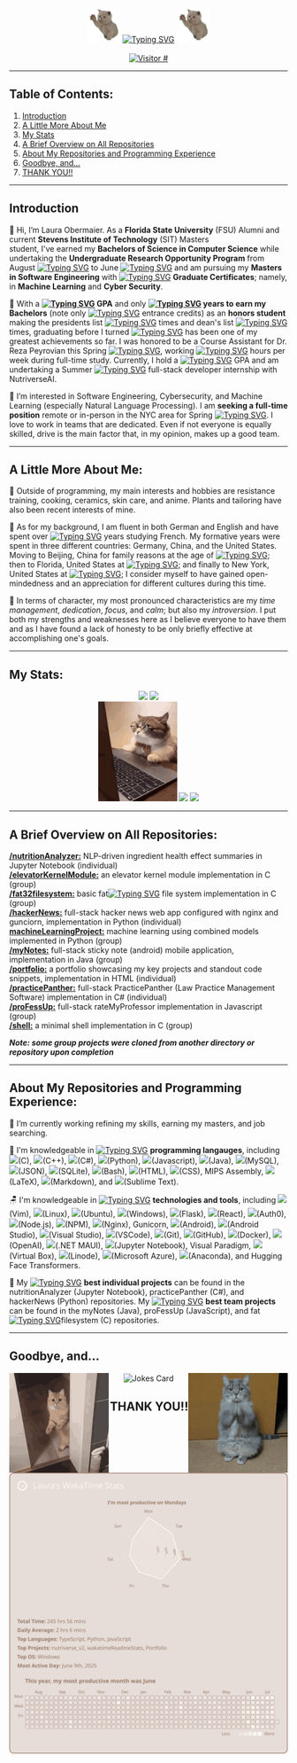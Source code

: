 <div align="center" valign="center">
  <img src="https://github.com/LauraAllObe/LauraAllObe/blob/main/wavingCat.gif" width="60" height="60" />
  <a href="https://git.io/typing-svg"><img src="https://readme-typing-svg.demolab.com?font=Jacquard+12&size=67&pause=1000&color=714542BB&center=true&vCenter=true&width=700&height=60&lines=Welcome+to+Laura's+GitHub!" alt="Typing SVG" /></a>
  <img src="https://github.com/LauraAllObe/LauraAllObe/blob/main/wavingCat.gif" width="60" height="60" />
</div>  
&nbsp;
<div align="center" valign="center" >
  <a href="https://hits.sh/github.com/LauraAllObe/hits/">
    <img alt="Visitor #" src="https://hits.sh/github.com/LauraAllObe/hits.svg?color=e6ddd8"/>
  </a>
</div>
<hr/>

## Table of Contents:  
1. [Introduction](https://github.com/LauraAllObe#introduction)  
2. [A Little More About Me](https://github.com/LauraAllObe#a-little-more-about-me)  
3. [My Stats](https://github.com/LauraAllObe#my-stats)  
4. [A Brief Overview on All Repositories](https://github.com/LauraAllObe#a-brief-overview-on-all-repositories)  
5. [About My Repositories and Programming Experience](https://github.com/LauraAllObe#about-my-repositories-and-programming-experience)
6. [Goodbye, and...](https://github.com/LauraAllObe#goodbye-and)
7. [THANK YOU!!](https://github.com/LauraAllObe#thank-you)
___
## Introduction
🐎 Hi, I’m Laura Obermaier. As a __Florida State University__ (FSU) Alumni and current __Stevens Institute of Technology__ (SIT) Masters  
student, I've earned my __Bachelors of Science in Computer Science__ while undertaking the __Undergraduate Research Opportunity Program__ from August [![Typing SVG](https://readme-typing-svg.demolab.com?font=Jacquard+12&size=30&duration=2000&pause=1000&color=714542BB&center=true&vCenter=true&width=40&height=18&lines=2022)](https://git.io/typing-svg) to June [![Typing SVG](https://readme-typing-svg.demolab.com?font=Jacquard+12&size=30&duration=2000&pause=1000&color=714542BB&center=true&vCenter=true&width=40&height=18&lines=2023)](https://git.io/typing-svg) and am pursuing my __Masters in Software Engineering__ with [![Typing SVG](https://readme-typing-svg.demolab.com?font=Jacquard+12&size=30&duration=2000&pause=1000&color=714542BB&center=true&vCenter=true&width=10&height=18&lines=2)](https://git.io/typing-svg) __Graduate Certificates__; namely, in __Machine Learning__ and __Cyber Security__. 

🫘 With a 
__[![Typing SVG](https://readme-typing-svg.demolab.com?font=Jacquard+12&size=30&duration=2000&pause=1000&color=714542BB&center=true&vCenter=true&width=25&height=18&lines=3.9)](https://git.io/typing-svg) GPA__ and only __[![Typing SVG](https://readme-typing-svg.demolab.com?font=Jacquard+12&size=30&duration=2000&pause=1000&color=714542BB&center=true&vCenter=true&width=25&height=18&lines=2.5)](https://git.io/typing-svg) years to earn my Bachelors__ (note only [![Typing SVG](https://readme-typing-svg.demolab.com?font=Jacquard+12&size=30&duration=2000&pause=1000&color=714542BB&center=true&vCenter=true&width=8&height=18&lines=7)](https://git.io/typing-svg) entrance credits) as an __honors student__ making the presidents list [![Typing SVG](https://readme-typing-svg.demolab.com?font=Jacquard+12&size=30&duration=2000&pause=1000&color=714542BB&center=true&vCenter=true&width=10&height=18&lines=4)](https://git.io/typing-svg) times and dean's list [![Typing SVG](https://readme-typing-svg.demolab.com?font=Jacquard+12&size=30&duration=2000&pause=1000&color=714542BB&center=true&vCenter=true&width=10&height=18&lines=7)](https://git.io/typing-svg) times, graduating before 
I turned [![Typing SVG](https://readme-typing-svg.demolab.com?font=Jacquard+12&size=30&duration=2000&pause=1000&color=714542BB&center=true&vCenter=true&width=20&height=18&lines=21)](https://git.io/typing-svg) has been one of my greatest achievements so far. I was honored to be a Course Assistant for Dr. Reza Peyrovian this Spring [![Typing SVG](https://readme-typing-svg.demolab.com?font=Jacquard+12&size=30&duration=2000&pause=1000&color=714542BB&center=true&vCenter=true&width=40&height=18&lines=2025)](https://git.io/typing-svg), working [![Typing SVG](https://readme-typing-svg.demolab.com?font=Jacquard+12&size=30&duration=2000&pause=1000&color=714542BB&center=true&vCenter=true&width=40&height=18&lines=5-20)](https://git.io/typing-svg) hours per week during full-time study. Currently, I hold a [![Typing SVG](https://readme-typing-svg.demolab.com?font=Jacquard+12&size=30&duration=2000&pause=1000&color=714542BB&center=true&vCenter=true&width=25&height=18&lines=3.9)](https://git.io/typing-svg) GPA and am undertaking a Summer [![Typing SVG](https://readme-typing-svg.demolab.com?font=Jacquard+12&size=30&duration=2000&pause=1000&color=714542BB&center=true&vCenter=true&width=40&height=18&lines=2025)](https://git.io/typing-svg) full-stack developer internship with NutriverseAI.

🎻 I’m interested in Software Engineering, Cybersecurity, and Machine Learning (especially Natural Language Processing). I am __seeking a full-time position__ remote or in-person in the NYC area for Spring [![Typing SVG](https://readme-typing-svg.demolab.com?font=Jacquard+12&size=30&duration=2000&pause=1000&color=714542BB&center=true&vCenter=true&width=40&height=18&lines=2026)](https://git.io/typing-svg). I love to work in teams that are dedicated. Even if not everyone is equally skilled, drive is the main 
factor that, in my opinion, makes up a good team.
___
## A Little More About Me:
👞 Outside of programming, my main interests and hobbies are resistance training, cooking, ceramics, skin care, and 
anime. Plants and tailoring have also been recent interests of mine. 

🦬 As for my background, I am fluent in both German and English and have spent over [![Typing SVG](https://readme-typing-svg.demolab.com?font=Jacquard+12&size=30&duration=2000&pause=1000&color=714542BB&center=true&vCenter=true&width=8&height=18&lines=6)](https://git.io/typing-svg) years studying French. My formative 
years were spent in three different countries: Germany, China, and the United States. Moving to Beijing, China for family 
reasons at the age of [![Typing SVG](https://readme-typing-svg.demolab.com?font=Jacquard+12&size=30&duration=2000&pause=1000&color=714542BB&center=true&vCenter=true&width=8&height=18&lines=9)](https://git.io/typing-svg); then to Florida, United States at [![Typing SVG](https://readme-typing-svg.demolab.com?font=Jacquard+12&size=30&duration=2000&pause=1000&color=714542BB&center=true&vCenter=true&width=20&height=18&lines=13)](https://git.io/typing-svg); and finally to New York, United States at [![Typing SVG](https://readme-typing-svg.demolab.com?font=Jacquard+12&size=30&duration=2000&pause=1000&color=714542BB&center=true&vCenter=true&width=20&height=18&lines=20)](https://git.io/typing-svg); I consider 
myself to have gained open-mindedness and an appreciation for different cultures during this time.

🍯 In terms of character, my most pronounced characteristics are my *time management*, *dedication*, *focus*, and *calm*; 
but also my *introversion*. I put both my strengths and weaknesses here as I believe everyone to have 
them and as I have found a lack of honesty to be only briefly effective at accomplishing one's goals.  
___
## My Stats:
<div  align="center" valign="center">
  <img src="https://github-readme-stats.vercel.app/api?username=LauraAllObe&bg_color=e6ddd8&border_color=ab8c7b&text_color=997967&title_color=fcf9f2&icon_color=fcf9f2&show_icons=true" height="180" href="https://github.com/anuraghazra/github-readme-stats">
  <img src="https://github-readme-stats.vercel.app/api/top-langs/?username=LauraAllObe&langs_count=8&bg_color=e6ddd8&border_color=ab8c7b&text_color=997967&title_color=fcf9f2&card_width=560vw" href="https://github.com/anuraghazra/github-readme-stats" height="180">
  <div>
    <img src="https://github.com/LauraAllObe/LauraAllObe/blob/main/CatProfessional.gif" height="180"/>
    <img src="https://leetcard.jacoblin.cool/lauraallobe?ext=heatmap&theme=forest" href="https://github.com/JacobLinCool/LeetCode-Stats-Card" height="180"/>
    <img src="https://github.com/LauraAllObe/LauraAllObe/blob/main/CatStudyingHard.gif" height="180"/>
  </div>
</div>

___
## A Brief Overview on All Repositories:
**[/nutritionAnalyzer:](https://github.com/LauraAllObe/nutritionAnalyzer)** NLP-driven ingredient health effect summaries in Jupyter Notebook (individual)  
**[/elevatorKernelModule:](https://github.com/LauraAllObe/elevatorKernelModule)** an elevator kernel module implementation in C (group)  
**[/fat32filesystem:](https://github.com/LauraAllObe/fat32filesystem)** basic fat[![Typing SVG](https://readme-typing-svg.demolab.com?font=Jacquard+12&size=30&duration=2000&pause=1000&color=714542BB&center=true&vCenter=true&width=20&height=18&lines=32)](https://git.io/typing-svg) file system implementation in C (group)  
**[/hackerNews:](https://github.com/LauraAllObe/hackerNews)** full-stack hacker news web app configured with nginx and gunciorn, implementation in Python (individual)  
**[machineLearningProject:](https://github.com/LauraAllObe/machineLearningProject)** machine learning using combined models implemented in Python (group)  
**[/myNotes:](https://github.com/LauraAllObe/myNotes)** full-stack sticky note (android) mobile application, implementation in Java (group)  
**[/portfolio:](https://github.com/LauraAllObe/portfolio)** a portfolio showcasing my key projects and standout code snippets, implementation in HTML (individual)  
**[/practicePanther:](https://github.com/LauraAllObe/practicePanther)** full-stack PracticePanther (Law Practice Management Software) implementation in C# (individual)  
**[/proFessUp:](https://github.com/LauraAllObe/proFessUp)** full-stack rateMyProfessor implementation in Javascript (group)  
**[/shell:](https://github.com/LauraAllObe/shell)** a minimal shell implementation in C (group)  

__*Note: some group projects were cloned from another directory or repository upon completion*__
___ 
## About My Repositories and Programming Experience:
🐻 I’m currently working refining my skills, earning my masters, and job searching.

💼 I'm knowledgeable in [![Typing SVG](https://readme-typing-svg.demolab.com?font=Jacquard+12&size=30&duration=2000&pause=1000&color=714542BB&center=true&vCenter=true&width=30&height=18&lines=16%2B)](https://git.io/typing-svg) __programming langauges__, including
<code><img height="12" src="https://cdn.jsdelivr.net/npm/simple-icons@3.12.2/icons/c.svg"></code>(C), 
<code><img height="12" src="https://cdn.jsdelivr.net/npm/simple-icons@3.12.2/icons/cplusplus.svg"></code>(C++), 
<code><img height="12" src="https://cdn.jsdelivr.net/npm/simple-icons@3.12.2/icons/csharp.svg"></code>(C#), 
<code><img height="12" src="https://cdn.jsdelivr.net/npm/simple-icons@3.12.2/icons/python.svg"></code>(Python), 
<code><img height="12" src="https://cdn.jsdelivr.net/npm/simple-icons@3.12.2/icons/javascript.svg"></code>(Javascript), 
<code><img height="12" src="https://cdn.jsdelivr.net/npm/simple-icons@3.12.2/icons/java.svg"></code>(Java), 
<code><img height="12" src="https://cdn.jsdelivr.net/npm/simple-icons@3.12.2/icons/mysql.svg"></code>(MySQL), 
<code><img height="12" src="https://cdn.jsdelivr.net/npm/simple-icons@3.12.2/icons/json.svg"></code>(JSON), 
<code><img height="12" src="https://cdn.jsdelivr.net/npm/simple-icons@3.12.2/icons/sqlite.svg"></code>(SQLite), 
<code><img height="12" src="https://cdn.jsdelivr.net/npm/simple-icons@3.12.2/icons/gnubash.svg"></code>(Bash), 
<code><img height="12" src="https://cdn.jsdelivr.net/npm/simple-icons@3.12.2/icons/html5.svg"></code>(HTML), 
<code><img height="12" src="https://cdn.jsdelivr.net/npm/simple-icons@3.12.2/icons/css3.svg"></code>(CSS), 
MIPS Assembly, 
<code><img height="12" src="https://cdn.jsdelivr.net/npm/simple-icons@3.12.2/icons/latex.svg"></code>(LaTeX), 
<code><img height="12" src="https://cdn.jsdelivr.net/npm/simple-icons@3.12.2/icons/markdown.svg"></code>(Markdown), and 
<code><img height="12" src="https://cdn.jsdelivr.net/npm/simple-icons@3.12.2/icons/sublimetext.svg"></code>(Sublime Text).  

🪑 I'm knowledgeable in [![Typing SVG](https://readme-typing-svg.demolab.com?font=Jacquard+12&size=30&duration=2000&pause=1000&color=714542BB&center=true&vCenter=true&width=30&height=18&lines=27%2B)](https://git.io/typing-svg) __technologies and tools__, including 
<code><img height="12" src="https://cdn.jsdelivr.net/npm/simple-icons@3.12.2/icons/vim.svg"></code>(Vim), 
<code><img height="12" src="https://cdn.jsdelivr.net/npm/simple-icons@3.12.2/icons/linux.svg"></code>(Linux), 
<code><img height="12" src="https://cdn.jsdelivr.net/npm/simple-icons@3.12.2/icons/ubuntu.svg"></code>(Ubuntu), 
<code><img height="12" src="https://cdn.jsdelivr.net/npm/simple-icons@3.13.0/icons/windows.svg"></code>(Windows), 
<code><img height="12" src="https://cdn.jsdelivr.net/npm/simple-icons@3.13.0/icons/flask.svg"></code>(Flask), 
<code><img height="12" src="https://cdn.jsdelivr.net/npm/simple-icons@3.12.2/icons/react.svg"></code>(React), 
<code><img height="12" src="https://cdn.jsdelivr.net/npm/simple-icons@3.12.2/icons/auth0.svg"></code>(Auth0), 
<code><img height="12" src="https://cdn.jsdelivr.net/npm/simple-icons@3.12.2/icons/node-dot-js.svg"></code>(Node.js), 
<code><img height="12" src="https://cdn.jsdelivr.net/npm/simple-icons@3.12.2/icons/npm.svg"></code>(NPM), 
<code><img height="12" src="https://cdn.jsdelivr.net/npm/simple-icons@3.12.2/icons/nginx.svg"></code>(Nginx), 
Gunicorn, 
<code><img height="12" src="https://cdn.jsdelivr.net/npm/simple-icons@3.12.2/icons/android.svg"></code>(Android), 
<code><img height="12" src="https://cdn.jsdelivr.net/npm/simple-icons@3.12.2/icons/androidstudio.svg"></code>(Android Studio), 
<code><img height="12" src="https://cdn.jsdelivr.net/npm/simple-icons@3.12.2/icons/visualstudio.svg"></code>(Visual Studio), 
<code><img height="12" src="https://cdn.jsdelivr.net/npm/simple-icons@3.12.2/icons/visualstudiocode.svg"></code>(VSCode), 
<code><img height="12" src="https://cdn.jsdelivr.net/npm/simple-icons@3.12.2/icons/git.svg"></code>(Git), 
<code><img height="12" src="https://cdn.jsdelivr.net/npm/simple-icons@3.13.0/icons/github.svg"></code>(GitHub), 
<code><img height="12" src="https://cdn.jsdelivr.net/npm/simple-icons@3.13.0/icons/docker.svg"></code>(Docker),
<code><img height="12" src="https://cdn.jsdelivr.net/npm/simple-icons@3.12.2/icons/openai.svg"></code>(OpenAI), 
<code><img height="12" src="https://cdn.jsdelivr.net/npm/simple-icons@3.12.2/icons/dot-net.svg"></code>(.NET MAUI), 
<code><img height="12" src="https://cdn.jsdelivr.net/npm/simple-icons@3.12.2/icons/jupyter.svg"></code>(Jupyter Notebook), 
Visual Paradigm, 
<code><img height="12" src="https://cdn.jsdelivr.net/npm/simple-icons@3.12.2/icons/virtualbox.svg"></code>(Virtual Box), 
<code><img height="12" src="https://cdn.jsdelivr.net/npm/simple-icons@3.12.2/icons/linode.svg"></code>(Linode), 
<code><img height="12" src="https://cdn.jsdelivr.net/npm/simple-icons@3.12.2/icons/microsoftazure.svg"></code>(Microsoft Azure),
<code><img height="12" src="https://cdn.jsdelivr.net/npm/simple-icons@3.12.2/icons/anaconda.svg"></code>(Anaconda), and
Hugging Face Transformers.

🦫 My [![Typing SVG](https://readme-typing-svg.demolab.com?font=Jacquard+12&size=30&duration=2000&pause=1000&color=714542BB&center=true&vCenter=true&width=10&height=18&lines=3)](https://git.io/typing-svg) __best individual projects__ can be found in the nutritionAnalyzer (Jupyter Notebook), practicePanther (C#), and hackerNews (Python) repositories. My [![Typing SVG](https://readme-typing-svg.demolab.com?font=Jacquard+12&size=30&duration=2000&pause=1000&color=714542BB&center=true&vCenter=true&width=10&height=18&lines=3)](https://git.io/typing-svg) __best team projects__ can be found in the myNotes (Java), proFessUp (JavaScript), and fat[![Typing SVG](https://readme-typing-svg.demolab.com?font=Jacquard+12&size=30&duration=2000&pause=1000&color=714542BB&center=true&vCenter=true&width=20&height=18&lines=32)](https://git.io/typing-svg)filesystem (C) repositories.
___

<div align="center">
  <h2 align="left">Goodbye, and...</h2>
  <img src="https://github.com/LauraAllObe/LauraAllObe/blob/main/catClosingDoor.gif" align="left" height="180"/>
  <img src="https://readme-jokes.vercel.app/api?bgColor=%23e6ddd8&borderColor=%23997967&qColor=%23ab8c7b&aColor=%23997967&textColor=%23997967&codeColor=%23997967" alt="Jokes Card" align="center" width="300" height="180"/>
  <img align="right" src="https://github.com/LauraAllObe/LauraAllObe/blob/main/thankYouCatCube.gif" height="180"/>
  <h2 align="right">THANK YOU!!</h2>
</div>


![My WakaTime Stats](./stats.svg)
